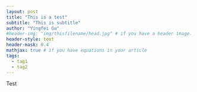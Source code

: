 ```yaml
---
layout: post
title: "This is a test"
subtitle: "This is subtitle"
author: "Yingfei Gu"
#header-img: "img/thisfilename/head.jpg" # if you have a header image. or if you want to have a text style head, see the next line
header-style: text 
header-mask: 0.4
mathjax: true # if you have equations in your article
tags:
  - tag1
  - tag2
---
```


Test
